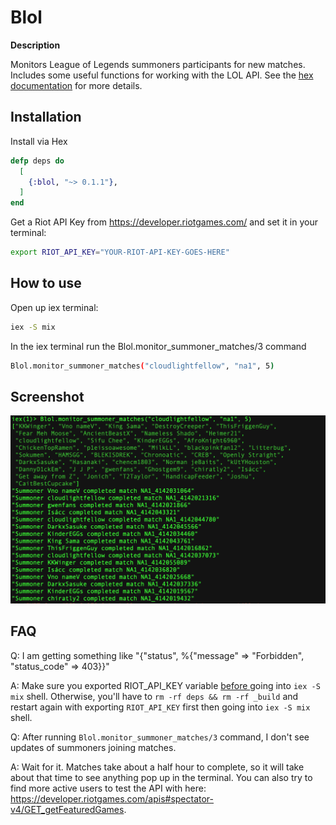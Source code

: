 # Blol

**Description**

Monitors League of Legends summoners participants for new matches. Includes some useful functions for working with the LOL API. See the [hex documentation](https://hexdocs.pm/blol/0.1.0/Blol.html) for more details. 


## Installation

Install via Hex

```elixir
defp deps do
  [
    {:blol, "~> 0.1.1"},
  ]
end
```

Get a Riot API Key from https://developer.riotgames.com/ and set it in your terminal:

```bash
export RIOT_API_KEY="YOUR-RIOT-API-KEY-GOES-HERE"
```


## How to use

Open up iex terminal:

```bash
iex -S mix
```

In the iex terminal run the Blol.monitor_summoner_matches/3 command

```bash
Blol.monitor_summoner_matches("cloudlightfellow", "na1", 5)
```

## Screenshot
![Alt text](./screenshot.png?raw=true "Optional Title")


## FAQ

Q: I am getting something like "{"status", %{"message" => "Forbidden", "status_code" => 403}}"

A: Make sure you exported RIOT_API_KEY variable <u>before </u> going into `iex -S mix` shell. Otherwise, you'll have to `rm -rf deps && rm -rf _build` and restart again with exporting `RIOT_API_KEY` first then going into `iex -S mix` shell. 

Q: After running `Blol.monitor_summoner_matches/3` command, I don't see updates of summoners joining matches.

A: Wait for it. Matches take about a half hour to complete, so it will take about that time to see anything pop up in the terminal. You can also try to find more active users to test the API with here: https://developer.riotgames.com/apis#spectator-v4/GET_getFeaturedGames. 

